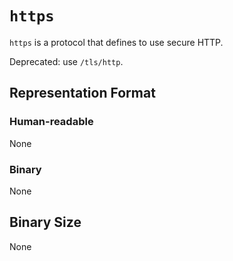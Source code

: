# `https`

`https` is a protocol that defines to use secure HTTP.

Deprecated: use `/tls/http`.

## Representation Format

### Human-readable

None
	
### Binary

None

## Binary Size

None